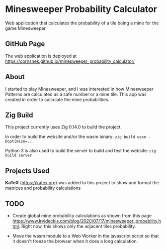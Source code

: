 # Minesweeper Probability Calculator
Web application that calculates the probability of a tile being a mine for the game Minesweeper

## GitHub Page
The web application is deployed at https://cornsnek.github.io/minesweeper_probability_calculator/

## About
I started to play Minesweeper, and I was interested in how Minesweeper Patterns are calculated as a safe number or a mine tile.
This app was created in order to calculate the mine probabilities.

## Zig Build
This project currently uses Zig 0.14.0 to build the project.

In order to build the website and/or the wasm binary: `zig build wasm -Doptimize=...`

Python 3 is also used to build the server to build and test the website: `zig build server`

## Projects Used
**KaTeX** (https://katex.org) was added to this project to show and format the matrices and probability calculations

## TODO
- Create global mine probability calculations as shown from this page https://www.lrvideckis.com/blog/2020/07/17/minesweeper_probability.html. Right now, this shows only the adjacent tiles probability.

- Move the wasm module to a Web Worker in the javascript script so that it doesn't freeze the browser when it does a long calculation.